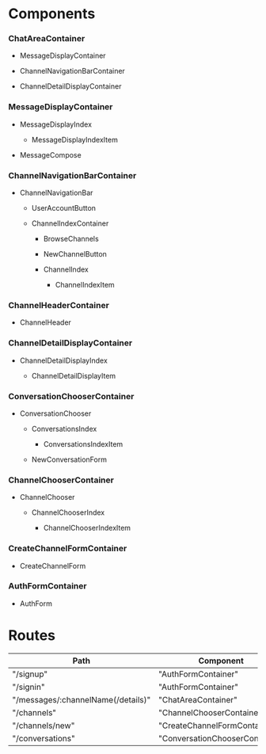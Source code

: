 # Components

### ChatAreaContainer

  * MessageDisplayContainer

  * ChannelNavigationBarContainer

  * ChannelDetailDisplayContainer

### MessageDisplayContainer

  * MessageDisplayIndex

      * MessageDisplayIndexItem

  * MessageCompose

### ChannelNavigationBarContainer

  * ChannelNavigationBar

    * UserAccountButton

    * ChannelIndexContainer

      * BrowseChannels

      * NewChannelButton

      * ChannelIndex

        * ChannelIndexItem

### ChannelHeaderContainer

  * ChannelHeader

### ChannelDetailDisplayContainer

  * ChannelDetailDisplayIndex

    * ChannelDetailDisplayItem

### ConversationChooserContainer

  * ConversationChooser

    * ConversationsIndex

      * ConversationsIndexItem

    * NewConversationForm

### ChannelChooserContainer

  * ChannelChooser

    * ChannelChooserIndex

      * ChannelChooserIndexItem

### CreateChannelFormContainer

  * CreateChannelForm

### AuthFormContainer

  * AuthForm


# Routes

|Path   | Component   |
|-------|-------------|
| "/signup" | "AuthFormContainer" |
| "/signin" | "AuthFormContainer" |
| "/messages/:channelName(/details)" | "ChatAreaContainer" |
| "/channels" | "ChannelChooserContainer" |
| "/channels/new" | "CreateChannelFormContainer" |
| "/conversations" | "ConversationChooserContainer" |

